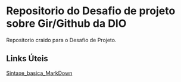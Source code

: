 # Repositorio do Desafio de projeto sobre Gir/Github da DIO
Repositorio craido para o Desafio de Projeto.

## Links Úteis
[Sintaxe_basica_MarkDown](https://www.markdownguide.org/basic-syntax/)
